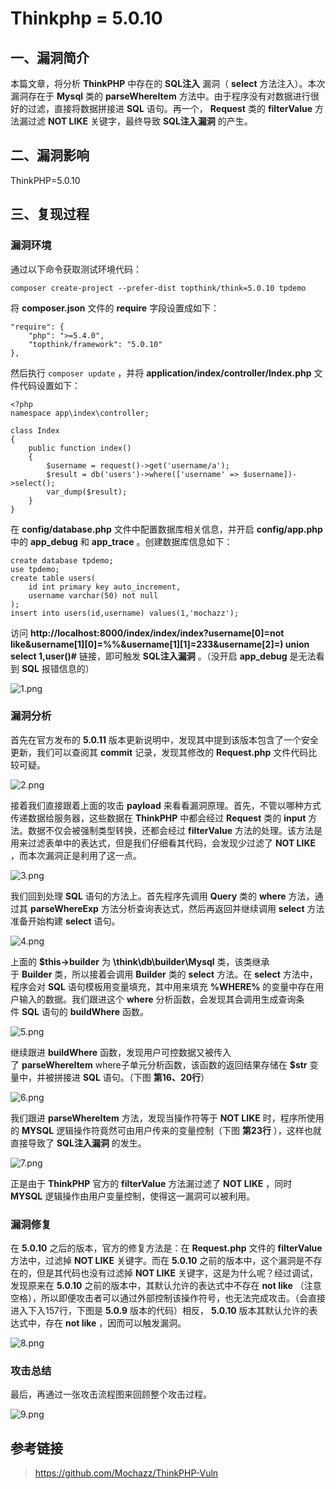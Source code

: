 Thinkphp = 5.0.10
=================

一、漏洞简介
------------

本篇文章，将分析 **ThinkPHP** 中存在的 **SQL注入** 漏洞（ **select**
方法注入）。本次漏洞存在于 **Mysql** 类的 **parseWhereItem**
方法中。由于程序没有对数据进行很好的过滤，直接将数据拼接进 **SQL**
语句。再一个， **Request** 类的 **filterValue** 方法漏过滤 **NOT LIKE**
关键字，最终导致 **SQL注入漏洞** 的产生。

二、漏洞影响
------------

ThinkPHP=5.0.10

三、复现过程
------------

### 漏洞环境

通过以下命令获取测试环境代码：

    composer create-project --prefer-dist topthink/think=5.0.10 tpdemo

将 **composer.json** 文件的 **require** 字段设置成如下：

    "require": {
        "php": ">=5.4.0",
        "topthink/framework": "5.0.10"
    },

然后执行 `composer update` ，并将
**application/index/controller/Index.php** 文件代码设置如下：

    <?php
    namespace app\index\controller;

    class Index
    {
        public function index()
        {
            $username = request()->get('username/a');
            $result = db('users')->where(['username' => $username])->select();
            var_dump($result);
        }
    }

在 **config/database.php** 文件中配置数据库相关信息，并开启
**config/app.php** 中的 **app\_debug** 和 **app\_trace**
。创建数据库信息如下：

    create database tpdemo;
    use tpdemo;
    create table users(
        id int primary key auto_increment,
        username varchar(50) not null
    );
    insert into users(id,username) values(1,'mochazz');

访问 **http://localhost:8000/index/index/index?username\[0\]=not
like&username\[1\]\[0\]=%%&username\[1\]\[1\]=233&username\[2\]=) union
select 1,user()\#** 链接，即可触发 **SQL注入漏洞** 。（没开启
**app\_debug** 是无法看到 **SQL** 报错信息的）

![1.png](./resource/Thinkphp=5.0.10sql注入漏洞/media/rId25.png)

### 漏洞分析

首先在官方发布的 **5.0.11** 版本更新说明中，发现其中提到该版本包含了一个安全更新，我们可以查阅其 **commit** 记录，发现其修改的 **Request.php** 文件代码比较可疑。

![2.png](./resource/Thinkphp=5.0.10sql注入漏洞/media/rId27.png)

接着我们直接跟着上面的攻击 **payload** 来看看漏洞原理。首先，不管以哪种方式传递数据给服务器，这些数据在
**ThinkPHP** 中都会经过 **Request** 类的 **input**
方法。数据不仅会被强制类型转换，还都会经过 **filterValue**
方法的处理。该方法是用来过滤表单中的表达式，但是我们仔细看其代码，会发现少过滤了
**NOT LIKE** ，而本次漏洞正是利用了这一点。

![3.png](./resource/Thinkphp=5.0.10sql注入漏洞/media/rId28.png)

我们回到处理 **SQL** 语句的方法上。首先程序先调用 **Query** 类的
**where** 方法，通过其 **parseWhereExp**
方法分析查询表达式，然后再返回并继续调用 **select** 方法准备开始构建
**select** 语句。

![4.png](./resource/Thinkphp=5.0.10sql注入漏洞/media/rId29.png)

上面的 **\$this-\>builder** 为 **\\think\\db\\builder\\Mysql** 类，该类继承于 **Builder** 类，所以接着会调用 **Builder** 类的 **select** 方法。在 **select** 方法中，程序会对 **SQL** 语句模板用变量填充，其中用来填充 **%WHERE%** 的变量中存在用户输入的数据。我们跟进这个 **where** 分析函数，会发现其会调用生成查询条件 **SQL** 语句的 **buildWhere** 函数。

![5.png](./resource/Thinkphp=5.0.10sql注入漏洞/media/rId30.png)

继续跟进 **buildWhere** 函数，发现用户可控数据又被传入了 **parseWhereItem** where子单元分析函数，该函数的返回结果存储在
**\$str** 变量中，并被拼接进 **SQL** 语句。（下图 **第16、20行**）

![6.png](./resource/Thinkphp=5.0.10sql注入漏洞/media/rId31.png)

我们跟进 **parseWhereItem** 方法，发现当操作符等于 **NOT LIKE**
时，程序所使用的 **MYSQL** 逻辑操作符竟然可由用户传来的变量控制（下图
**第23行** ），这样也就直接导致了 **SQL注入漏洞** 的发生。

![7.png](./resource/Thinkphp=5.0.10sql注入漏洞/media/rId32.png)

正是由于 **ThinkPHP** 官方的 **filterValue** 方法漏过滤了 **NOT LIKE**
，同时 **MYSQL** 逻辑操作由用户变量控制，使得这一漏洞可以被利用。

### 漏洞修复

在 **5.0.10** 之后的版本，官方的修复方法是：在 **Request.php** 文件的
**filterValue** 方法中，过滤掉 **NOT LIKE** 关键字。而在 **5.0.10**
之前的版本中，这个漏洞是不存在的，但是其代码也没有过滤掉 **NOT LIKE**
关键字，这是为什么呢？经过调试，发现原来在 **5.0.10**
之前的版本中，其默认允许的表达式中不存在 **not like**
（注意空格），所以即便攻击者可以通过外部控制该操作符号，也无法完成攻击。（会直接进入下入157行，下图是
**5.0.9** 版本的代码）相反， **5.0.10** 版本其默认允许的表达式中，存在
**not like** ，因而可以触发漏洞。

![8.png](./resource/Thinkphp=5.0.10sql注入漏洞/media/rId34.png)

### 攻击总结

最后，再通过一张攻击流程图来回顾整个攻击过程。

![9.png](./resource/Thinkphp=5.0.10sql注入漏洞/media/rId36.png)

参考链接
--------

> https://github.com/Mochazz/ThinkPHP-Vuln
